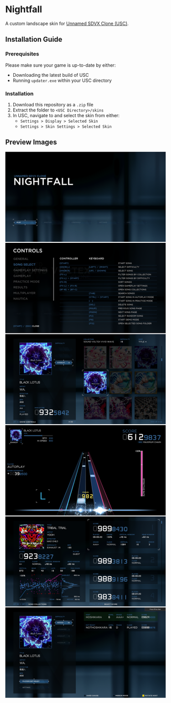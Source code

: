# Nightfall

A custom landscape skin for [Unnamed SDVX Clone (USC)](https://github.com/Drewol/unnamed-sdvx-clone).

## Installation Guide
### Prerequisites
Please make sure your game is up-to-date by either:
  * Downloading the latest build of USC
  * Running `updater.exe` within your USC directory

### Installation
1. Download this repository as a `.zip` file
2. Extract the folder to `<USC Directory>/skins`
3. In USC, navigate to and select the skin from either:
    * `Settings > Display > Selected Skin`
    * `Settings > Skin Settings > Selected Skin`

## Preview Images
![titlescreen](./preview/titlescreen.png)
![controls](./preview/controls.png)
![songselect](./preview/songselect.png)
![gameplay](./preview/gameplay.png)
![results](./preview/results.png)
![multiplayer](./preview/multiplayer.png)